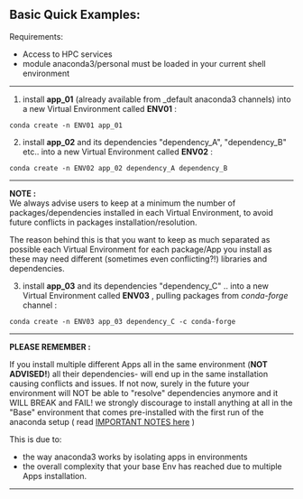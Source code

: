 ##  Basic Quick Examples:

Requirements:
- Access to HPC services
- module anaconda3/personal must be loaded in your current shell environment  

---

1. install **app_01** (already available from _default anaconda3 channels) into a new Virtual Environment called **ENV01** :  

`conda create -n ENV01 app_01`  

2. install **app_02** and its dependencies "dependency_A", "dependency_B" etc.. into a new Virtual Environment called **ENV02** :  

`conda create -n ENV02 app_02 dependency_A dependency_B`  

---

**NOTE :**   
We always advise users to keep at a minimum the number of packages/dependencies installed in each Virtual Environment, to avoid future conflicts in packages installation/resolution.  

The reason behind this is that you want to keep as much separated as possible each Virtual Environment for each package/App you install as these may need different (sometimes even conflicting?!) libraries and dependencies.


3. install **app_03** and its dependencies "dependency_C" .. into a new Virtual Environment called **ENV03** , pulling packages from _conda-forge_ channel :

`conda create -n ENV03 app_03 dependency_C -c conda-forge`  


---

**PLEASE REMEMBER :**  

If you install multiple different Apps all in the same environment (**NOT ADVISED!**)
all their dependencies- will end up in the same installation causing conflicts and issues.
If not now, surely in the future your environment will NOT be able to "resolve" dependencies anymore and it WILL BREAK and FAIL!
we strongly discourage to install anything at all in the "Base" environment that comes pre-installed with the first run of the anaconda setup ( read [IMPORTANT NOTES here](/RCS_Apps_guides/Anaconda/01_basic_info.md) )

This is due to:
 - the way anaconda3 works by isolating apps in environments  
 - the overall complexity that your base Env has reached due to multiple Apps installation.  


 ---

